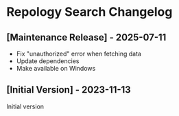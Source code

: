 # Repology Search Changelog

## [Maintenance Release] - 2025-07-11

- Fix "unauthorized" error when fetching data
- Update dependencies
- Make available on Windows

## [Initial Version] - 2023-11-13

Initial version
